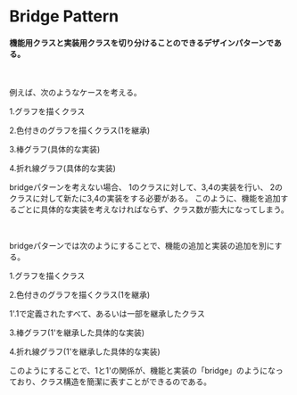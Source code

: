 # Bridge Pattern

#### 機能用クラスと実装用クラスを切り分けることのできるデザインパターンである。
<br>

例えば、次のようなケースを考える。

1.グラフを描くクラス

2.色付きのグラフを描くクラス(1を継承)

3.棒グラフ(具体的な実装)

4.折れ線グラフ(具体的な実装)

bridgeパターンを考えない場合、
1のクラスに対して、3,4の実装を行い、
2のクラスに対して新たに3,4の実装をする必要がある。
このように、機能を追加するごとに具体的な実装を考えなければならず、クラス数が膨大になってしまう。

<br>

bridgeパターンでは次のようにすることで、機能の追加と実装の追加を別にする。

1.グラフを描くクラス

2.色付きのグラフを描くクラス(1を継承)

1'.1で定義されたすべて、あるいは一部を継承したクラス

3.棒グラフ(1'を継承した具体的な実装)

4.折れ線グラフ(1'を継承した具体的な実装)

このようにすることで、1と1'の関係が、機能と実装の「bridge」のようになっており、クラス構造を簡潔に表すことができるのである。
